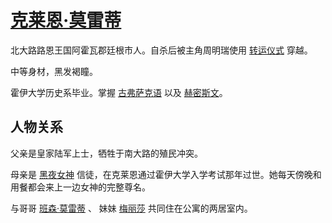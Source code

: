# [克莱恩·莫雷蒂](../人物/克莱恩·莫雷蒂.md)

北大路路恩王国阿霍瓦郡廷根市人。自杀后被主角周明瑞使用 [转运仪式](../仪式/转运仪式.md) 穿越。

中等身材，黑发褐瞳。

霍伊大学历史系毕业。掌握 [古弗萨克语](../语言/古弗萨克语.md) 以及 [赫密斯文](../语言/赫密斯文.md)。

## 人物关系

父亲是皇家陆军上士，牺牲于南大路的殖民冲突。

母亲是 [黑夜女神](../神明/黑夜女神.md) 信徒，在克莱恩通过霍伊大学入学考试那年过世。她每天傍晚和用餐都会来上一边女神的完整尊名。

与哥哥 [班森·莫雷蒂](班森·莫雷蒂.md) 、 妹妹 [梅丽莎](../人物/梅丽莎.md) 共同住在公寓的两居室内。
